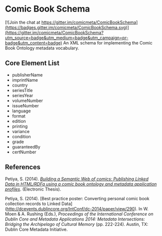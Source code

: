 # Comic Book Schema

[![Join the chat at https://gitter.im/comicmeta/ComicBookSchema](https://badges.gitter.im/comicmeta/ComicBookSchema.svg)](https://gitter.im/comicmeta/ComicBookSchema?utm_source=badge&utm_medium=badge&utm_campaign=pr-badge&utm_content=badge)
An XML schema for implementing the Comic Book Ontology metadata vocabulary.

## Core Element List

+ publisherName
+ imprintName
+ country
+ seriesTitle
+ seriesYear
+ volumeNumber
+ issueNumber
+ language
+ format
+ edition
+ printing
+ variance
+ condition
+ grade
+ guaranteedBy
+ certNumber


## References
Petiya, S. (2014). [*Building a Semantic Web of comics: Publishing Linked Data in HTML/RDFa using a comic book ontology and metadata application profiles*](http://rave.ohiolink.edu/etdc/view?acc_num=kent1416791055). (Electronic Thesis).

Petiya, S. (2014). [Best practice poster: Converting personal comic book collection records to Linked Data] (http://dcevents.dublincore.org/IntConf/dc-2014/paper/view/290). In W. Moen & A. Rushing (Eds.), *Proceedings of the International Conference on Dublin Core and Metadata Applications 2014: Metadata Intersections: Bridging the Archipelago of Cultural Memory* (pp. 222-224). Austin, TX: Dublin Core Metadata Initiative.
